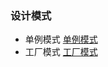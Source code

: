 ### 设计模式
- 单例模式
[单例模式](https://github.com/a601942905git/java-design-pattern/blob/master/src/main/java/com/design/pattern/singleton/REAMD.md)
- 工厂模式
[工厂模式](https://github.com/a601942905git/java-design-pattern/blob/master/src/main/java/com/design/pattern/factory/README.md)